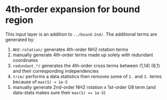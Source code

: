 # 4th-order expansion for bound region
This input layer is an addition to `../bound-2nd/`. The additional terms are generated by:
1. `NH2-rotation/` generates 4th-order NH2 rotation terms
2. manually generate 4th-order terms made up solely with redundant coordinates
3. `redundant_*/` generates the 4th-order cross terms between (1,14) (6,1) and their corresponding independencies
4. `trim/` performs a data statistics then removes some of `2.` and `3.` terms because of `max(S) < 1e-5`
5. manually generate 2nd-order NH2 rotation x 1st-order G8 term (and data-stats makes sure their `max(S) >= 1e-5`)
